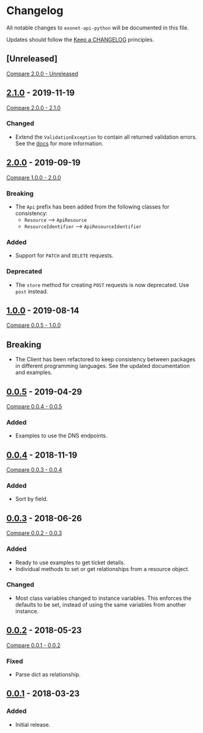# Changelog

All notable changes to `exonet-api-python` will be documented in this file.

Updates should follow the [Keep a CHANGELOG](http://keepachangelog.com/) principles.

## [Unreleased]
[Compare 2.0.0 - Unreleased](https://github.com/exonet/exonet-api-python/compare/2.0.0...master)

## [2.1.0](https://github.com/exonet/exonet-api-python/releases/tag/2.1.0) - 2019-11-19
[Compare 2.0.0 - 2.1.0](https://github.com/exonet/exonet-api-python/compare/2.0.0...2.1.0)
### Changed
- Extend the `ValidationException` to contain all returned validation errors. See the [docs](./docs/error_handling.md) for more information.

## [2.0.0](https://github.com/exonet/exonet-api-python/releases/tag/2.0.0) - 2019-09-19
[Compare 1.0.0 - 2.0.0](https://github.com/exonet/exonet-api-python/compare/1.0.0...2.0.0)
### Breaking
- The `Api` prefix has been added from the following classes for consistency:
  - `Resource` --> `ApiResource`
  - `ResourceIdentifier` --> `ApiResourceIdentifier`
  
### Added
- Support for `PATCH` and `DELETE` requests.

### Deprecated
- The `store` method for creating `POST` requests is now deprecated. Use `post` instead.

## [1.0.0](https://github.com/exonet/exonet-api-python/releases/tag/1.0.0) - 2019-08-14
[Compare 0.0.5 - 1.0.0](https://github.com/exonet/exonet-api-python/compare/0.0.5...1.0.0)
## Breaking
- The Client has been refactored to keep consistency between packages in different programming languages. See the updated documentation and examples.

## [0.0.5](https://github.com/exonet/exonet-api-python/releases/tag/0.0.5) - 2019-04-29
[Compare 0.0.4 - 0.0.5](https://github.com/exonet/exonet-api-python/compare/0.0.4...0.0.5)
### Added
- Examples to use the DNS endpoints.

## [0.0.4](https://github.com/exonet/exonet-api-python/releases/tag/0.0.4) - 2018-11-19
[Compare 0.0.3 - 0.0.4](https://github.com/exonet/exonet-api-python/compare/0.0.3...0.0.4)
### Added
- Sort by field.

## [0.0.3](https://github.com/exonet/exonet-api-python/releases/tag/0.0.3) - 2018-06-26
[Compare 0.0.2 - 0.0.3](https://github.com/exonet/exonet-api-python/compare/0.0.2...0.0.3)
### Added
- Ready to use examples to get ticket details.
- Individual methods to set or get relationships from a resource object.

### Changed
- Most class variables changed to instance variables.
  This enforces the defaults to be set, instead of using the same variables from another instance.

## [0.0.2](https://github.com/exonet/exonet-api-python/releases/tag/0.0.2) - 2018-05-23
[Compare 0.0.1 - 0.0.2](https://github.com/exonet/exonet-api-python/compare/0.0.1...0.0.2)
### Fixed
- Parse dict as relationship.

## [0.0.1](https://github.com/exonet/exonet-api-python/releases/tag/0.0.1) - 2018-03-23
### Added
- Initial release.

